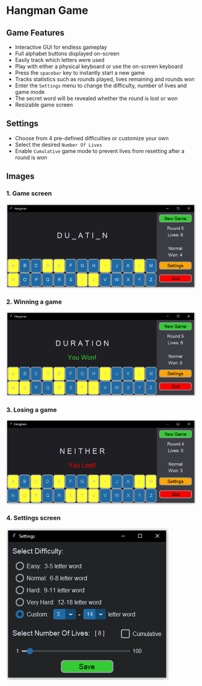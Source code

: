 # Hangman Game

## Game Features

- Interactive GUI for endless gameplay
- Full alphabet buttons displayed on-screen
- Easily track which letters were used
- Play with either a physical keyboard or use the on-screen keyboard
- Press the `spacebar` key to instantly start a new game
- Tracks statistics such as rounds played, lives remaining and rounds won
- Enter the `Settings` menu to change the difficulty, number of lives and game mode
- The secret word will be revealed whether the round is lost or won
- Resizable game screen

## Settings
- Choose from 4 pre-defined difficulties or customize your own
- Select the desired `Number Of Lives`
- Enable `Cumulative` game mode to prevent lives from resetting after a round is won

## Images
### 1. Game screen
![alt text](./images/hangman_0.PNG "Game screen")

### 2. Winning a game
![alt text](./images/hangman_1.PNG "Winning a game")


### 3. Losing a game
![alt text](./images/hangman_2.PNG "Losing a game")


### 4. Settings screen
![alt text](./images/hangman_3.PNG "Settings screen")